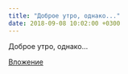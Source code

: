 ```yaml
---
title: "Доброе утро, однако..."
date: 2018-09-08 10:02:00 +0300
---
```


Доброе утро, однако...

[Вложение](https://vk.com/photo41076938_456244247)
